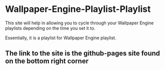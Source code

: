 # Wallpaper-Engine-Playlist-Playlist
This site will help in allowing you to cycle through your Wallpaper Engine playlists depending on the time you set it to.

Essentially, it is a playlist for Wallpaper Engine playlist.

## The link to the site is the github-pages site found on the bottom right corner
